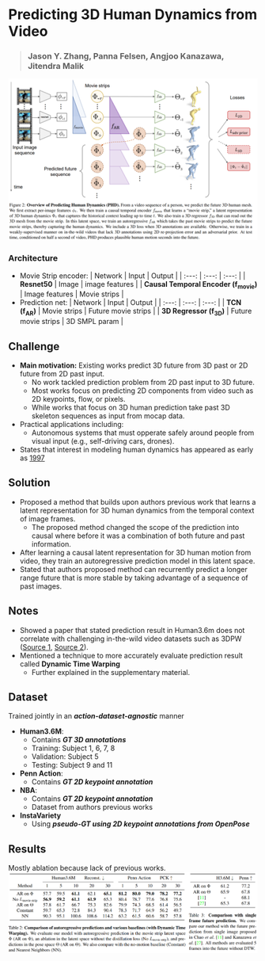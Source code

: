 # Predicting 3D Human Dynamics from Video
> ### Jason Y. Zhang, Panna Felsen, Angjoo Kanazawa, Jitendra Malik

![Network](/assets/phd_models.png)



### Architecture

- Movie Strip encoder:
    | Network | Input | Output |
    | :---: | :---: | :---: |
    | __Resnet50__ | Image  | image features |
    | __Causal Temporal Encoder (f<sub>movie</sub>)__   | Image features | Movie strips |
- Prediction net:
    | Network | Input | Output |
    | :---: | :---: | :---: |
    | __TCN (f<sub>AR</sub>)__ | Movie strips | Future movie strips | 
    | __3D Regressor (f<sub>3D</sub>)__ | Future movie strips | 3D SMPL param |



## Challenge

- __Main motivation:__ Existing works predict 3D future from 3D past or 2D future from 2D past input. 
    - No work tackled prediction problem from 2D past input to 3D future. 
    - Most works focus on predicting 2D components from video such as 2D keypoints, flow, or pixels.
    - While works that focus on 3D human prediction take past 3D skeleton sequences as input from mocap data.
- Practical applications including:
    - Autonomous systems that must opperate safely around people from visual input (e.g., self-driving cars, drones).
- States that interest in modeling human dynamics has appeared as early as [1997](https://ieeexplore.ieee.org/stamp/stamp.jsp?tp=&arnumber=609382)



## Solution

- Proposed a method that builds upon authors previous work that learns a latent representation for 3D human dynamics from the temporal context of image frames. 
    - The proposed method changed the scope of the prediction into causal where before it was a combination of both future and past information.
- After learning a causal latent representation for 3D human motion from video, they train an autoregressive prediction model in this latent space.
- Stated that authors proposed method can recurrently predict a longer range future that is more stable by taking advantage of a sequence of past images.



## Notes

- Showed a paper that stated prediction result in Human3.6m does not correlate with challenging in-the-wild video datasets such as 3DPW ([Source 1](https://virtualhumans.mpi-inf.mpg.de/papers/vonmarcardECCV18/vonmarcardECCV18.pdf), [Source 2](https://arxiv.org/pdf/1812.01601.pdf)).
- Mentioned a technique to more accurately evaluate prediction result called __Dynamic Time Warping__
    - Further explained in the supplementary material.



## Dataset 

Trained jointly in an _**action-dataset-agnostic**_ manner
- **Human3.6M**: 
    - Contains _**GT 3D annotations**_
    - Training: Subject 1, 6, 7, 8 
    - Validation: Subject 5
    - Testing: Subject 9 and 11
- **Penn Action**: 
    - Contains _**GT 2D keypoint annotation**_
- **NBA**: 
    - Contains _**GT 2D keypoint annotation**_
    - Dataset from authors previous works
- **InstaVariety**
    - Using _**pseudo-GT using 2D keypoint annotations from OpenPose**_



## Results

Mostly ablation because lack of previous works.
![Metric](/assets/phd_metric.png)